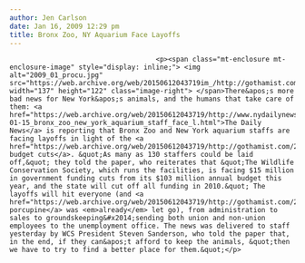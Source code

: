 ```yaml
---
author: Jen Carlson
date: Jan 16, 2009 12:29 pm
title: Bronx Zoo, NY Aquarium Face Layoffs
---
```


	
										<p><span class="mt-enclosure mt-enclosure-image" style="display: inline;"> <img alt="2009_01_procu.jpg" src="https://web.archive.org/web/20150612043719im_/http://gothamist.com/attachments/jen/2009_01_procu.jpg" width="137" height="122" class="image-right"> </span>There&apos;s more bad news for New York&apos;s animals, and the humans that take care of them: <a href="https://web.archive.org/web/20150612043719/http://www.nydailynews.com/ny_local/bronx/2009/01/15/2009-01-15_bronx_zoo_new_york_aquarium_staff_face_l.html">The Daily News</a> is reporting that Bronx Zoo and New York aquarium staffs are facing layoffs in light of the <a href="https://web.archive.org/web/20150612043719/http://gothamist.com/2009/01/08/cutbacks_at_zoo_aquarium_and_botani.php">proposed budget cuts</a>. &quot;As many as 130 staffers could be laid off,&quot; they told the paper, who reiterates that &quot;The Wildlife Conservation Society, which runs the facilities, is facing $15 million in government funding cuts from its $103 million annual budget this year, and the state will cut off all funding in 2010.&quot; The layoffs will hit everyone (and <a href="https://web.archive.org/web/20150612043719/http://gothamist.com/2009/01/12/porcupine_gets_laid_off_at_bronx_zo.php">the porcupine</a> was <em>already</em> let go), from administration to sales to groundskeeping&#x2014;sending both union and non-union employees to the unemployment office. The news was delivered to staff yesterday by WCS President Steven Sanderson, who told the paper that, in the end, if they can&apos;t afford to keep the animals, &quot;then we have to try to find a better place for them.&quot;</p>					
										
									
				